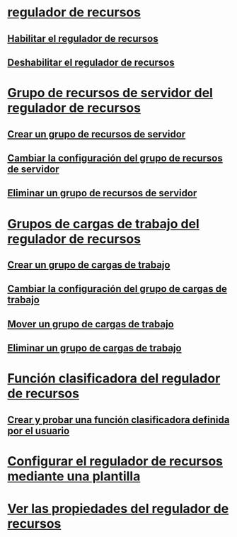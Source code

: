 # [regulador de recursos](resource-governor.md)
## [Habilitar el regulador de recursos](enable-resource-governor.md)
## [Deshabilitar el regulador de recursos](disable-resource-governor.md)
# [Grupo de recursos de servidor del regulador de recursos](resource-governor-resource-pool.md)
## [Crear un grupo de recursos de servidor](create-a-resource-pool.md)
## [Cambiar la configuración del grupo de recursos de servidor](change-resource-pool-settings.md)
## [Eliminar un grupo de recursos de servidor](delete-a-resource-pool.md)
# [Grupos de cargas de trabajo del regulador de recursos](resource-governor-workload-group.md)
## [Crear un grupo de cargas de trabajo](create-a-workload-group.md)
## [Cambiar la configuración del grupo de cargas de trabajo](change-workload-group-settings.md)
## [Mover un grupo de cargas de trabajo](move-a-workload-group.md)
## [Eliminar un grupo de cargas de trabajo](delete-a-workload-group.md)
# [Función clasificadora del regulador de recursos](resource-governor-classifier-function.md)
## [Crear y probar una función clasificadora definida por el usuario](create-and-test-a-classifier-user-defined-function.md)
# [Configurar el regulador de recursos mediante una plantilla](configure-resource-governor-using-a-template.md)
# [Ver las propiedades del regulador de recursos](view-resource-governor-properties.md)

